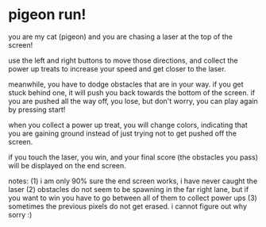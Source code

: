 # pigeon run!

you are my cat (pigeon) and you are chasing a laser at the top of the screen!

use the left and right buttons to move those directions, and collect the power up treats to increase your speed and get closer to the laser.

meanwhile, you have to dodge obstacles that are in your way. if you get stuck behind one, it will push you back towards the bottom of the screen. 
if you are pushed all the way off, you lose, but don't worry, you can play again by pressing start!

when you collect a power up treat, you will change colors, indicating that you are gaining ground instead of just trying not to get pushed off the screen.

if you touch the laser, you win, and your final score (the obstacles you pass) will be displayed on the end screen.

notes:
(1) i am only 90% sure the end screen works, i have never caught the laser
(2) obstacles do not seem to be spawning in the far right lane, but if you want to win you have to go between all of them to collect power ups
(3) sometimes the previous pixels do not get erased. i cannot figure out why sorry :)

